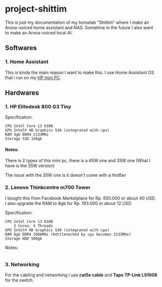 # project-shittim
This is just my documentation of my homelab "Shittim" where I make an Arona-voiced home assistant and NAS.
Sometime in the future I also want to make an Arona-voiced local AI.

## Softwares
### 1. Home Assistant
This is kinda the main reason I want to make this. I use Home Assistant OS that i run on my [HP mini PC](https://github.com/aeNorun/project-shittim?tab=readme-ov-file#1-hp-elitedesk-800-g3-tiny).

## Hardwares
### 1. HP Elitedesk 800 G3 Tiny

Specification: 
```
CPU Intel Core i3 6100
GPU Intel® HD Graphics 530 (integrated with cpu)
RAM 4gb DDR4 2133MHz
Storage SSD 150gb
```
#### Notes:
There is 2 types of this mini pc, there is a 65W one and 35W one (What I have is the 35W version)

The issue with the 35W one is it doesn't come with a hhdfan



### 2. Lenovo Thinkcentre m700 Tower 
I bought this from Facebook Marketplace for Rp. 650.000 or about 40 USD. I also upgrade the RAM to 8gb for Rp. 193.000 or about 12 USD

Specification:
```
CPU Intel Core i3 6100
    2 Cores, 4 Threads
GPU Intel® HD Graphics 530 (integrated with cpu)
RAM 8gb DDR4 2666MHz (bottlenecked by cpu becomes 2133MHz)
Storage HDD 500gb 
```
Notes: 
```

```
### 3. Networking
For the cabling and networking I use **cat5e cable** and **Tapo TP-Link LS1008** for the switch.

